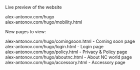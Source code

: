 Live preview of the website

alex-antonov.com/hugo <br>
alex-antonov.com/hugo/mobility.html

New pages to view: <br>

alex-antonov.com/hugo/comingsoon.html  - Coming soon page <br>
alex-antonov.com/hugo/login.html - Login page<br>
alex-antonov.com/hugo/policy.html - Privacy & Policy page <br>
alex-antonov.com/hugo/aboutnc.html - About NC world page <br>
alex-antonov.com/hugo/accessory.html - Accessory page
